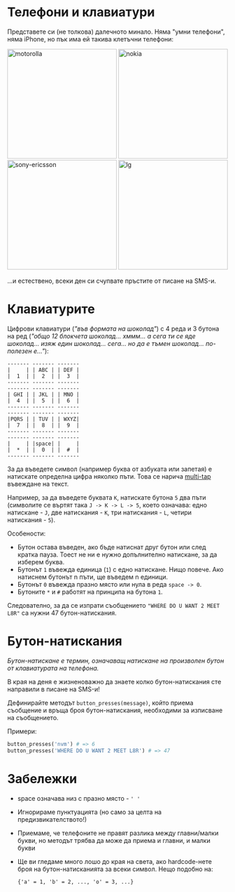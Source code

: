 # Телефони и клавиатури

Представете си (не толкова) далечното минало. Няма "умни телефони", няма iPhone,
но пък има ей такива клетъчни телефони:

<img src="http://syamsul.net/wp-content/uploads/2008/08/motorola_razr_v3.jpg" alt="motorolla"  height='250' />
<img src="https://upload.wikimedia.org/wikipedia/commons/b/be/Nokia_3310_blue_R7309170_wp.jpg" alt="nokia"  height='250' />
<img src="https://hdwebpros.com/images/blog/cellphone-W800i-2005.jpg" alt="sony-ericsson"  height='250' />
<img src="https://s-media-cache-ak0.pinimg.com/236x/22/44/5c/22445c544c9cbc12444f3481c0da65f4.jpg" alt="lg"  height='250' />


...и естествено, всеки ден си счупвате пръстите от писане на SMS-и.

# Клавиатурите

Цифрови клавиатури (_"във формата на шоколад"_) с 4 реда и 3 бутона на ред (_"общо 12
блокчета шоколад... хммм... а сега ти се яде шоколад... изяж един шоколад...
сега... но да е тъмен шоколад... по-полезен е..."_):

    ------- ------- -------
    |     | | ABC | | DEF |
    |  1  | |  2  | |  3  |
    ------- ------- -------
    ------- ------- -------
    | GHI | | JKL | | MNO |
    |  4  | |  5  | |  6  |
    ------- ------- -------
    ------- ------- -------
    |PQRS | | TUV | | WXYZ|
    |  7  | |  8  | |  9  |
    ------- ------- -------
    ------- ------- -------
    |     | |space| |     |
    |  *  | |  0  | |  #  |
    ------- ------- -------

За да въведете символ (например буква от азбуката или запетая) е натискате
определна цифра няколко пъти. Това се нарича [multi-tap](https://en.wikipedia.org/wiki/Multi-tap)
въвеждане на текст.

Например, за да въведете буквата `K`, натискате бутона `5` два пъти (символите
се въртят така `J -> K -> L -> 5`, което означава: едно натискане - `J`, две
натискания - `K`, три натискания - `L`, четири натискания - `5`).

Особености:

* Бутон остава въведен, ако бъде натиснат друг бутон или след кратка пауза. Тоест
  не ни е нужно допълнително натискане, за да изберем буква.
* Бутонът `1` въвежда единица (`1`) с едно натискане. Нищо повече. Ако натиснем
  бутонът n пъти, ще въведем n единици.
* Бутонът `0` въвежда празно място или нула в реда `space -> 0`.
* Бутоните `*` и `#` работят на принципа на бутона `1`.

Следователно, за да се изпрати съобщението `"WHERE DO U WANT 2 MEET L8R"` са нужни 47
бутон-натискания.

# Бутон-натискания

_Бутон-натискане е термин, означаващ натискане на произволен бутон от клавиатурата
на телефона._

В края на деня е жизненоважно да знаете колко бутон-натискания сте направили в
писане на SMS-и!

Дефинирайте методът `button_presses(message)`, който приема съобщение и връща броя
бутон-натискания, необходими за изписване на съобщението.

Примери:

```ruby
button_presses('nvm') # => 6
button_presses('WHERE DO U WANT 2 MEET L8R') # => 47
```

# Забележки

* space означава низ с празно място - `' '`
* Игнорираме пунктуацията (но само за целта на предизвикателството!)
* Приемаме, че телефоните не правят разлика между главни/малки букви, но методът
  трябва да може да приема и главни, и малки букви
* Ще ви гледаме много лошо до края на света, ако hardcode-нете броя на бутон-натисканията
  за всеки символ. Нещо подобно на:

      {'a' = 1, 'b' = 2, ..., 'o' = 3, ...}